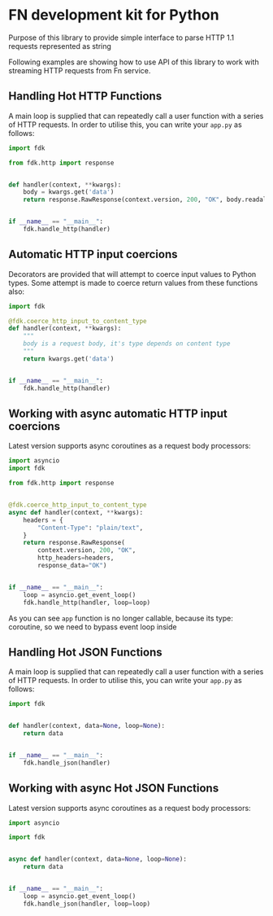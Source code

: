 FN development kit for Python
=============================

Purpose of this library to provide simple interface to parse HTTP 1.1 requests represented as string

Following examples are showing how to use API of this library to work with streaming HTTP requests from Fn service.

Handling Hot HTTP Functions
---------------------------

A main loop is supplied that can repeatedly call a user function with a series of HTTP requests.
In order to utilise this, you can write your `app.py` as follows:

```python
import fdk

from fdk.http import response


def handler(context, **kwargs):
    body = kwargs.get('data')
    return response.RawResponse(context.version, 200, "OK", body.readall())


if __name__ == "__main__":
    fdk.handle_http(handler)

```

Automatic HTTP input coercions
------------------------------

Decorators are provided that will attempt to coerce input values to Python types.
Some attempt is made to coerce return values from these functions also:

```python
import fdk

@fdk.coerce_http_input_to_content_type
def handler(context, **kwargs):
    """
    body is a request body, it's type depends on content type
    """
    return kwargs.get('data')


if __name__ == "__main__":
    fdk.handle_http(handler)

```

Working with async automatic HTTP input coercions
-------------------------------------------------

Latest version supports async coroutines as a request body processors:
```python
import asyncio
import fdk

from fdk.http import response


@fdk.coerce_http_input_to_content_type
async def handler(context, **kwargs):
    headers = {
        "Content-Type": "plain/text",
    }
    return response.RawResponse(
        context.version, 200, "OK",
        http_headers=headers,
        response_data="OK")


if __name__ == "__main__":
    loop = asyncio.get_event_loop()
    fdk.handle_http(handler, loop=loop)

```
As you can see `app` function is no longer callable, because its type: coroutine, so we need to bypass event loop inside 

Handling Hot JSON Functions
---------------------------

A main loop is supplied that can repeatedly call a user function with a series of HTTP requests.
In order to utilise this, you can write your `app.py` as follows:

```python
import fdk


def handler(context, data=None, loop=None):
    return data


if __name__ == "__main__":
    fdk.handle_json(handler)

```

Working with async Hot JSON Functions
-------------------------------------

Latest version supports async coroutines as a request body processors:
```python
import asyncio

import fdk


async def handler(context, data=None, loop=None):
    return data


if __name__ == "__main__":
    loop = asyncio.get_event_loop()
    fdk.handle_json(handler, loop=loop)

```
